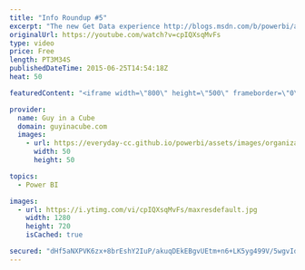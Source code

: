 ```yaml
---
title: "Info Roundup #5"
excerpt: "The new Get Data experience http://blogs.msdn.com/b/powerbi/archive/2015/06/23/the-new-get-data-experience.aspx  Creating a Date Dimension with Power Query http://devinknightsql.com/2015/06/16/creating-a-date-dimension-with-power-query  Comparison of Datazen vs SSRS vs Power View (Melissa Coates - @SQLChick)"
originalUrl: https://youtube.com/watch?v=cpIQXsqMvFs
type: video
price: Free
length: PT3M34S
publishedDateTime: 2015-06-25T14:54:18Z
heat: 50

featuredContent: "<iframe width=\"800\" height=\"500\" frameborder=\"0\" src=\"https://www.youtube.com/embed/cpIQXsqMvFs\" allow=\"accelerometer; autoplay; encrypted-media; gyroscope; picture-in-picture\" allowfullscreen></iframe>"

provider:
  name: Guy in a Cube
  domain: guyinacube.com
  images:
    - url: https://everyday-cc.github.io/powerbi/assets/images/organizations/guyinacube.com-50x50.jpg
      width: 50
      height: 50

topics:
  - Power BI

images:
  - url: https://i.ytimg.com/vi/cpIQXsqMvFs/maxresdefault.jpg
    width: 1280
    height: 720
    isCached: true

secured: "dHf5aNXPVK6zx+8brEshY2IuP/akuqDEkEBgvUEtm+n6+LK5yg499V/5wgvIdB/OgClDFfk1XFU7T3VQf2v5H+GlKj2sO9d9MsvRJFjw0doXY+gSZvVZxrLu37LLjlWcb2Li75vZL8/UoG8y4Qg5PootxrCglNGevKliv3oSO95sj3G/aE/yIMk16DHXRnWX7yXnnYyytORh53F0gweHVcY+zb7k/nb2ycYJoOEsuQ7v5EZTYwT+BM3fZ4bxcsZpQTU2FplhmQcyh9kDY0ElBAqNvkcxADfLUQkrs0cqk9Oo1rxLFjqXoV30JsrNjBvWi9a+E4YSwuer6wyjQsrhy7IJv6uHACrc+/6AFEeot5LdqhWfETI0ohvsE5hZJIKwtMQfkDIWyma4Axpruh0wfihVubTQ9E/t9tiA3P6WS2o=;lz5OIRePaTKbMRg7atDCxQ=="
---
```



